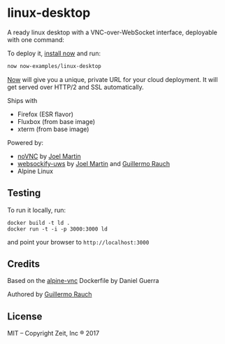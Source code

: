 # linux-desktop

A ready linux desktop with a VNC-over-WebSocket interface, deployable
with one command:

To deploy it, [install now](https://zeit.co/download) and run:

```bash
now now-examples/linux-desktop
```

[Now](https://zeit.co/now) will give you a unique, private URL for
your cloud deployment. It will get served over HTTP/2 and SSL automatically.

Ships with
- Firefox (ESR flavor)
- Fluxbox (from base image)
- xterm (from base image)

Powered by:
- [noVNC](https://github.com/novnc) by [Joel Martin](https://twitter.com/bus_kanaka)
- [websockify-uws](https://github.com/zeit/websockify-uws) by [Joel Martin](https://twitter.com/bus_kanaka)
  and [Guillermo Rauch](https://github.com/rauchg)
- Alpine Linux

## Testing

To run it locally, run:

```
docker build -t ld .
docker run -t -i -p 3000:3000 ld
```

and point your browser to `http://localhost:3000`

## Credits

Based on the [alpine-vnc](https://github.com/danielguerra69/alpine-vnc) Dockerfile by Daniel Guerra

Authored by [Guillermo Rauch](https://github.com/rauchg)

## License

MIT – Copyright Zeit, Inc ® 2017

